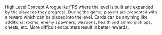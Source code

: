 High Level Concept
A roguelike FPS where the level is built and expanded by the player as they progress. During the game, players are presented with a reward which can be placed into the level. Cards can be anything like additional rooms, enemy spawners, weapons, health and ammo pick ups, chests, etc. More difficult encounters result in better rewards.